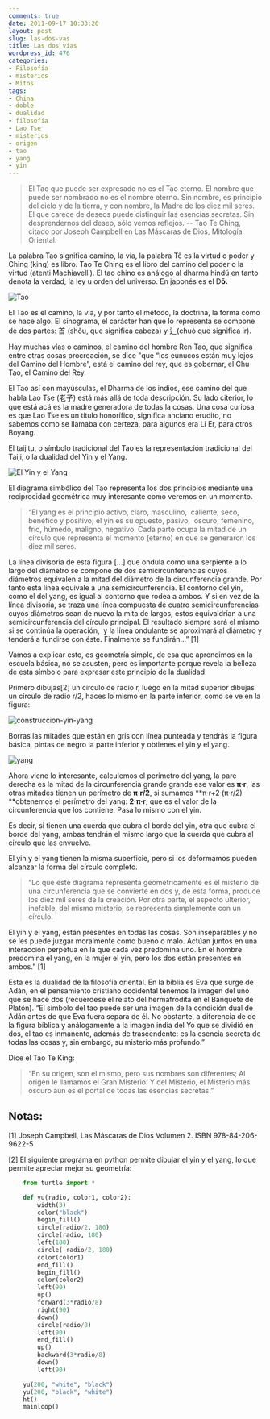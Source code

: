 ```yaml
---
comments: true
date: 2011-09-17 10:33:26
layout: post
slug: las-dos-vas
title: Las dos vías
wordpress_id: 476
categories:
- Filosofía
- misterios
- Mitos
tags:
- China
- doble
- dualidad
- filosofía
- Lao Tse
- misterios
- origen
- tao
- yang
- yin
---
```


> El Tao que puede ser expresado no es el Tao eterno.
El nombre que puede ser nombrado no es el nombre eterno.
Sin nombre, es principio del cielo y de la tierra, y con nombre, la Madre de los diez mil seres.
El que carece de deseos puede distinguir las esencias secretas.
Sin desprendernos del deseo, sólo vemos reflejos.
-- Tao Te Ching, citado por Joseph Campbell en Las Máscaras de Dios, Mitología Oriental.


La palabra Tao significa camino, la vía, la palabra Tê es la virtud o poder y Ching (king) es libro. Tao Te Ching es el libro del camino  del poder o la virtud (atenti Machiavelli). El tao chino es análogo al dharma hindú en tanto denota la verdad, la ley u orden del universo. En japonés es el D**ō.**

![Tao](/images/2011/09/Tao_thumb.png)

El Tao es el camino, la vía, y por tanto el método, la doctrina, la forma como se hace algo. El sinograma, el carácter han que lo representa se compone de dos partes: 首 (shǒu, que significa cabeza) y 辶(chuò que significa ir).

Hay muchas vías o caminos, el camino del hombre Ren Tao, que significa entre otras cosas procreación, se dice "que “los eunucos están muy lejos del Camino del Hombre”, está el camino del rey, que es gobernar, el Chu Tao, el Camino del Rey.

El Tao así con mayúsculas, el Dharma de los indios, ese camino del que habla Lao Tse (老子) está más allá de toda descripción. Su lado citerior, lo que está acá es la madre generadora de todas la cosas. Una cosa curiosa es que Lao Tse es un título honorífico, significa anciano erudito, no sabemos como se llamaba con certeza, para algunos era Li Er, para otros Boyang.

El taijitu, o símbolo tradicional del Tao es la representación tradicional del Taiji, o la dualidad del Yin y el Yang.

![El Yin y el Yang](/images/2011/09/yin-yang_thumb.png)

El diagrama simbólico del Tao representa los dos principios mediante una reciprocidad geométrica muy interesante como veremos en un momento.


> “El yang es el principio activo, claro, masculino,  caliente, seco, benéfico y positivo; el yin es su opuesto, pasivo,  oscuro, femenino, frío, húmedo, maligno, negativo. Cada parte ocupa la mitad de un círculo que representa el momento (eterno) en que se generaron los diez mil seres.

La línea divisoria de esta figura […] que ondula como una serpiente a lo largo del diámetro se compone de dos semicircunferencias cuyos diámetros equivalen a la mitad del diámetro de la circunferencia grande. Por tanto esta línea equivale a una semicircunferencia. El contorno del yin, como el del yang, es igual al contorno que rodea a ambos. Y si en vez de la línea divisoria, se traza una línea compuesta de cuatro semicircunferencias cuyos diámetros sean de nuevo la mita de largos, estos equivaldrían a una semicircunferencia del círculo principal. El resultado siempre será el mismo si se continúa la operación,  y la línea ondulante se aproximará al diámetro y tenderá a fundirse con éste. Finalmente se fundirán…” [1]


Vamos a explicar esto, es geometría simple, de esa que aprendimos en la escuela básica, no se asusten, pero es importante porque revela la belleza de esta símbolo para expresar este principio de la dualidad

Primero dibujas[2] un círculo de radio r, luego en la mitad superior dibujas un círculo de radio r/2, haces lo mismo en la parte inferior, como se ve en la figura:

![construccion-yin-yang](/images/2011/09/construccion-yin-yang_thumb.png)


Borras las mitades que están en gris con línea punteada y tendrás la figura básica, pintas de negro la parte inferior y obtienes el yin y el yang.


![yang](/images/2011/09/yang_thumb.png)


Ahora viene lo interesante, calculemos el perímetro del yang, la pare derecha es la mitad de la circunferencia grande grande ese valor es **π·r**, las otras mitades tienen un perímetro de **π·r/2**, si sumamos **π·r+2·(π·r/2) **obtenemos el perímetro del yang: **2·π·r**, que es el valor de la circunferencia que los contiene. Pasa lo mismo con el yin.

Es decir, si tienen una cuerda que cubra el borde del yin, otra que cubra el borde del yang, ambas tendrán el mismo largo que la cuerda que cubra al circulo que las envuelve.

El yin y el yang tienen la misma superficie, pero si los deformamos pueden alcanzar la forma del círculo completo.




> “Lo que este diagrama representa geométricamente es el misterio de una circunferencia que se convierte en dos y, de esta forma, produce los diez mil seres de la creación. Por otra parte, el aspecto ulterior, inefable, del mismo misterio, se representa simplemente con un círculo.

El yin y el yang, están presentes en todas las cosas. Son inseparables y no se les puede juzgar moralmente como bueno o malo. Actúan juntos en una interacción perpetua en la que cada vez predomina uno. En el hombre predomina el yang, en la mujer el yin, pero los dos están presentes en ambos.” [1]


Esta es la dualidad de la filosofía oriental. En la biblia es Eva que surge de Adán, en el pensamiento cristiano occidental tenemos la imagen del uno que se hace dos (recuérdese el relato del hermafrodita en el Banquete de Platón). “El símbolo del tao puede ser una imagen de la condición dual de Adán antes de que Eva fuera separa de él. No obstante, a diferencia de de la figura bíblica y análogamente a la imagen india del Yo que se dividió en dos, el tao es inmanente, además de trascendente: es la esencia secreta de todas las cosas y, sin embargo, su misterio más profundo.”

Dice el Tao Te King:


> “En su origen, son el mismo, pero sus nombres son diferentes;
Al origen le llamamos el Gran Misterio:
Y del Misterio, el Misterio más oscuro aún es el portal de todas las esencias secretas.”


## Notas:

[1] Joseph Campbell, Las Máscaras de Dios Volumen 2. ISBN 978-84-206-9622-5

[2] El siguiente programa en python permite dibujar el yin y el yang, lo que permite apreciar mejor su geometría:

```python
    from turtle import *

    def yu(radio, color1, color2):
		width(3)
		color("black")
		begin_fill()
		circle(radio/2, 180)
		circle(radio, 180)
		left(180)
		circle(-radio/2, 180)
		color(color1)
		end_fill()
		begin_fill()
		color(color2)
		left(90)
		up()
		forward(3*radio/8)
		right(90)
		down()
		circle(radio/8)
		left(90)
		end_fill()
		up()
		backward(3*radio/8)
		down()
		left(90)

    yu(200, "white", "black")
    yu(200, "black", "white")
    ht()
    mainloop()
```
